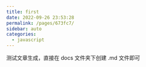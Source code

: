 ```yaml
---
title: first
date: 2022-09-26 23:53:28
permalink: /pages/673fc7/
sidebar: auto
categories:
  - javascript
---
```


测试文章生成，直接在 docs 文件夹下创建 .md 文件即可
